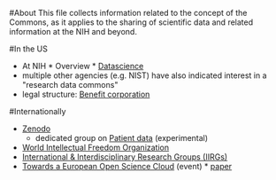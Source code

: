 #About
This file collects information related to the concept of the Commons, as it applies to the sharing of scientific data and related information at the NIH and beyond.

#In the US
* At NIH
      * Overview
          * [Datascience](https://datascience.nih.gov/commons) 
* multiple other agencies (e.g. NIST) have also indicated interest in a "research data commons" 
* legal structure: [Benefit corporation](https://en.wikipedia.org/wiki/Benefit_corporation)

#Internationally
* [Zenodo](https://zenodo.org/)
    * dedicated group on [Patient data](https://zenodo.org/collection/user-patient-data) (experimental)
* [World Intellectual Freedom Organization](https://d.wifo.org/t/shuttleworth-fellowship-application-open-draft/13)
* [International & Interdisciplinary Research Groups (IIRGs)](http://www.iash.ed.ac.uk/research/iirgs/)
* [Towards a European Open Science Cloud](http://indico.cern.ch/event/388437/other-view?view=standard) (event)
      * [paper](http://indico.cern.ch/event/388437/material/1/0.pdf)

